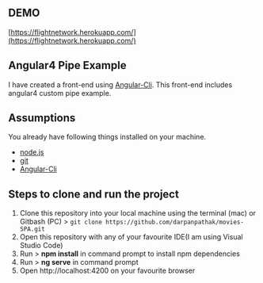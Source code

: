## DEMO
[https://flightnetwork.herokuapp.com/](https://flightnetwork.herokuapp.com/)


## Angular4 Pipe Example 
I have created a front-end using [Angular-Cli](https://cli.angular.io/). This front-end includes angular4 custom pipe example.  

## Assumptions
You already have following things installed on your machine.

- [node.js](http://nodejs.org/)
- [git](http://git-scm.com/)
- [Angular-Cli](https://cli.angular.io/)
  
## Steps to clone and run the project
1. Clone this repository into your local machine using the terminal (mac) or Gitbash (PC) > `git clone https://github.com/darpanpathak/movies-SPA.git`
2. Open this repository with any of your favourite IDE(I am using Visual Studio Code)
3. Run > **npm install** in command prompt to install npm dependencies 
4. Run > **ng serve** in command prompt 
5. Open http://localhost:4200 on your favourite browser
 

